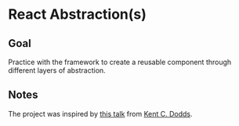 # React Abstraction(s)

## Goal

Practice with the framework to create a reusable component through different layers of abstraction.

## Notes

The project was inspired by [this talk](https://www.youtube.com/watch?v=SAIdyBFHfVU) from [Kent C. Dodds](https://kentcdodds.com).
